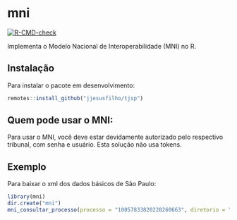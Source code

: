 
<!-- README.md is generated from README.Rmd. Please edit that file -->

# mni

<!-- badges: start -->

[![R-CMD-check](https://github.com/jjesusfilho/mni/actions/workflows/R-CMD-check.yaml/badge.svg)](https://github.com/jjesusfilho/mni/actions/workflows/R-CMD-check.yaml)
<!-- badges: end -->

Implementa o Modelo Nacional de Interoperabilidade (MNI) no R.

## Instalação

Para instalar o pacote em desenvolvimento:

``` r
remotes::install_github("jjesusfilho/tjsp")
```

## Quem pode usar o MNI:

Para usar o MNI, você deve estar devidamente autorizado pelo respectivo
tribunal, com senha e usuário. Esta solução não usa tokens.

## Exemplo

Para baixar o xml dos dados básicos de São Paulo:

``` r
library(mni)
dir.create("mni")
mni_consultar_processo(processo = "10057833820228260663", diretorio = "mni")
```
